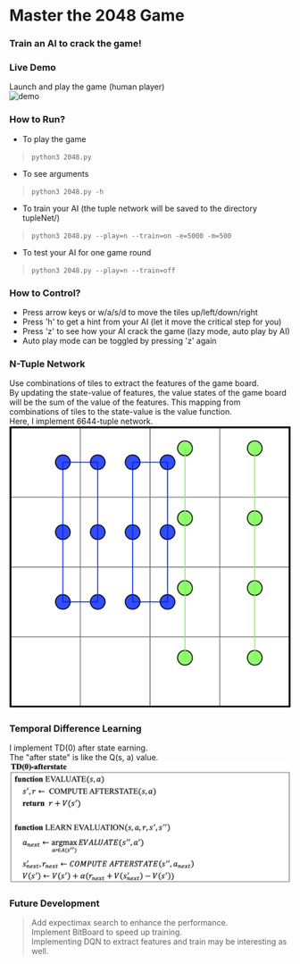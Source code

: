 # Master the 2048 Game	
### Train an AI to crack the game!		
	
### Live Demo		
Launch and play the game (human player)			
![demo](https://github.com/sizzle0121/2048-Game-and-AI/blob/master/img/demo1.gif)			
		



### How to Run?		
* To play the game		
>	`python3 2048.py`		
	
* To see arguments		
>	`python3 2048.py -h`	
	
* To train your AI (the tuple network will be saved to the directory tupleNet/)		
>	`python3 2048.py --play=n --train=on -e=5000 -m=500`		
	
* To test your AI for one game round		
>	`python3 2048.py --play=n --train=off`		
	
	
	
### How to Control?		
* Press arrow keys or w/a/s/d to move the tiles up/left/down/right		
* Press 'h' to get a hint from your AI (let it move the critical step for you)			
* Press 'z' to see how your AI crack the game (lazy mode, auto play by AI)		
* Auto play mode can be toggled by pressing 'z' again		
	
	

### N-Tuple Network		
Use combinations of tiles to extract the features of the game board.	
By updating the state-value of features, the value states of the game board will be the sum of the value of the features. This mapping from combinations of tiles to the state-value is the value function.		
Here, I implement 6644-tuple network.		
![tupleNetwork](https://github.com/sizzle0121/2048-Game-and-AI/blob/master/img/tuple-network.png)		
	
	
		
	
### Temporal Difference Learning			
I implement TD(0) after state earning.			
The "after state" is like the Q(s, a) value.		
![TDL](https://github.com/sizzle0121/2048-Game-and-AI/blob/master/img/TDL.png)			
	
	

	
### Future Development		
>	
>Add expectimax search to enhance the performance.		
>Implement BitBoard to speed up training.		
>Implementing DQN to extract features and train may be interesting as well.		
